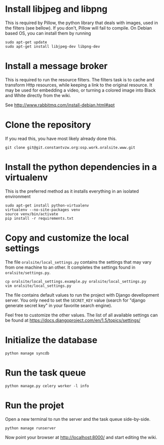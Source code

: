 # Install libjpeg and libpng

This is required by Pillow, the python library that deals with images, used in
the filters (see bellow). If you don't, Pillow will fail to compile. On Debian
based OS, you can install them by
running

    sudo apt-get update
    sudo apt-get install libjpeg-dev libpng-dev


# Install a message broker

This is required to run the resource filters. The filters task is to cache and
transform Http resources, while keeping a link to the original resource. It may
be used for embedding a video, or turning a colored image into Black
and White directly from the wiki.

See <http://www.rabbitmq.com/install-debian.html#apt>


# Clone the repository

If you read this, you have most likely already done this.

    git clone git@git.constantvzw.org:osp.work.oralsite.www.git


# Install the python dependencies in a virtualenv

This is the preferred method as it installs everything in an isolated environment

    sudo apt-get install python-virtualenv
    virtualenv --no-site-packages venv
    source venv/bin/activate
    pip install -r requirements.txt


# Copy and customize the local settings

The file `oralsite/local_settings.py` contains the settings that may vary from
one machine to an other. It completes the settings found in
`oralsite/settings.py`.

    cp oralsite/local_settings.example.py oralsite/local_settings.py
    vim oralsite/local_settings.py

The file contains default values to run the project with Django devellopment
server. You only need to set the `SECRET_KEY` value (search for "django
generate secret key" in your favorite search engine).

Feel free to customize the other values. The list of all available settings can
be found at <https://docs.djangoproject.com/en/1.5/topics/settings/>


# Initialize the database

    python manage syncdb


# Run the task queue

    python manage.py celery worker -l info

# Run the projet

Open a new terminal to run the server and the task queue side-by-side.

    python manage runserver

Now point your browser at <http://localhost:8000/> and start editing the wiki.
